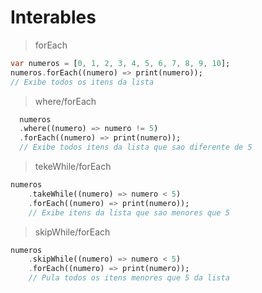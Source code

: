# Interables
>forEach
```dart
var numeros = [0, 1, 2, 3, 4, 5, 6, 7, 8, 9, 10];
numeros.forEach((numero) => print(numero));
// Exibe todos os itens da lista
```
>where/forEach
```dart
  numeros
  .where((numero) => numero != 5)
  .forEach((numero) => print(numero));
  // Exibe todos itens da lista que sao diferente de 5
```
>tekeWhile/forEach
```dart
numeros
    .takeWhile((numero) => numero < 5)
    .forEach((numero) => print(numero));
    // Exibe itens da lista que sao menores que 5
```
>skipWhile/forEach
```dart
numeros
    .skipWhile((numero) => numero < 5)
    .forEach((numero) => print(numero));
    // Pula todos os itens menores que 5 da lista
```

